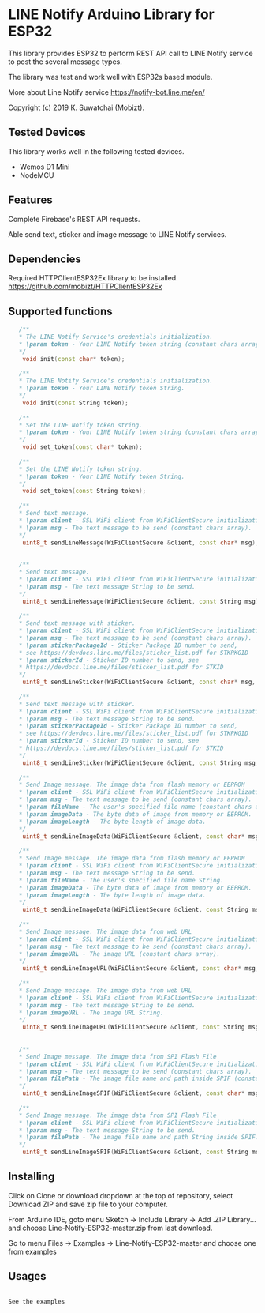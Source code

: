 # LINE Notify Arduino Library for ESP32

This library provides ESP32 to perform REST API call to LINE Notify service to post the several message types. 

The library was test and work well with ESP32s based module.

More about Line Notify service https://notify-bot.line.me/en/

Copyright (c) 2019 K. Suwatchai (Mobizt).

## Tested Devices

This library works well in the following tested devices.

 * Wemos D1 Mini
 * NodeMCU
 
## Features

Complete Firebase's REST API requests.

Able send text, sticker and image message to LINE Notify services.


## Dependencies
Required HTTPClientESP32Ex library to be installed. 
https://github.com/mobizt/HTTPClientESP32Ex


## Supported functions

```c++
   /**
   * The LINE Notify Service's credentials initialization.
   * \param token - Your LINE Notify token string (constant chars array).
   */
    void init(const char* token);
	
   /**
   * The LINE Notify Service's credentials initialization.
   * \param token - Your LINE Notify token String.
   */
    void init(const String token);
	
   /**
   * Set the LINE Notify token string.
   * \param token - Your LINE Notify token string (constant chars array).
   */
    void set_token(const char* token);
	
   /**
   * Set the LINE Notify token string.
   * \param token - Your LINE Notify token String.
   */
    void set_token(const String token);
	
   /**
   * Send text message.
   * \param client - SSL WiFi client from WiFiClientSecure initialization.
   * \param msg - The text message to be send (constant chars array).
   */
    uint8_t sendLineMessage(WiFiClientSecure &client, const char* msg);
	
	
   /**
   * Send text message.
   * \param client - SSL WiFi client from WiFiClientSecure initialization.
   * \param msg - The text message String to be send.
   */
    uint8_t sendLineMessage(WiFiClientSecure &client, const String msg);
	
   /**
   * Send text message with sticker.
   * \param client - SSL WiFi client from WiFiClientSecure initialization.
   * \param msg - The text message to be send (constant chars array).
   * \param stickerPackageId - Sticker Package ID number to send, 
   * see https://devdocs.line.me/files/sticker_list.pdf for STKPKGID
   * \param stickerId - Sticker ID number to send, see 
   * https://devdocs.line.me/files/sticker_list.pdf for STKID
   */
    uint8_t sendLineSticker(WiFiClientSecure &client, const char* msg, uint16_t  stickerPackageId, uint16_t stickerId);
	
   /**
   * Send text message with sticker.
   * \param client - SSL WiFi client from WiFiClientSecure initialization.
   * \param msg - The text message String to be send.
   * \param stickerPackageId - Sticker Package ID number to send, 
   * see https://devdocs.line.me/files/sticker_list.pdf for STKPKGID
   * \param stickerId - Sticker ID number to send, see 
   * https://devdocs.line.me/files/sticker_list.pdf for STKID
   */
    uint8_t sendLineSticker(WiFiClientSecure &client, const String msg, uint16_t  stickerPackageId, uint16_t stickerId);
	
   /**
   * Send Image message. The image data from flash memory or EEPROM
   * \param client - SSL WiFi client from WiFiClientSecure initialization.
   * \param msg - The text message to be send (constant chars array).
   * \param fileName - The user's specified file name (constant chars array).
   * \param imageData - The byte data of image from memory or EEPROM.
   * \param imageLength - The byte length of image data.   
   */
    uint8_t sendLineImageData(WiFiClientSecure &client, const char* msg, const char* fileName, uint8_t* imageData, size_t imageLength);
    
   /**
   * Send Image message. The image data from flash memory or EEPROM
   * \param client - SSL WiFi client from WiFiClientSecure initialization.
   * \param msg - The text message String to be send.
   * \param fileName - The user's specified file name String.
   * \param imageData - The byte data of image from memory or EEPROM.
   * \param imageLength - The byte length of image data.   
   */
    uint8_t sendLineImageData(WiFiClientSecure &client, const String msg, const String fileName, uint8_t* imageData, size_t imageLength);
    
   /**
   * Send Image message. The image data from web URL
   * \param client - SSL WiFi client from WiFiClientSecure initialization.
   * \param msg - The text message to be send (constant chars array).
   * \param imageURL - The image URL (constant chars array).
   */
	uint8_t sendLineImageURL(WiFiClientSecure &client, const char* msg, const char* imageURL);
	
   /**
   * Send Image message. The image data from web URL
   * \param client - SSL WiFi client from WiFiClientSecure initialization.
   * \param msg - The text message String to be send.
   * \param imageURL - The image URL String.
   */
	uint8_t sendLineImageURL(WiFiClientSecure &client, const String msg, const String imageURL);
	
	
   /**
   * Send Image message. The image data from SPI Flash File
   * \param client - SSL WiFi client from WiFiClientSecure initialization.
   * \param msg - The text message to be send (constant chars array).
   * \param filePath - The image file name and path inside SPIF (constant chars array).
   */
    uint8_t sendLineImageSPIF(WiFiClientSecure &client, const char* msg, const char* filePath);
	
   /**
   * Send Image message. The image data from SPI Flash File
   * \param client - SSL WiFi client from WiFiClientSecure initialization.
   * \param msg - The text message String to be send.
   * \param filePath - The image file name and path String inside SPIF.
   */
    uint8_t sendLineImageSPIF(WiFiClientSecure &client, const String msg, const String filePath);


```
## Installing

Click on Clone or download dropdown at the top of repository, select Download ZIP and save zip file to your computer.

From Arduino IDE, goto menu Sketch -> Include Library -> Add .ZIP Library... and choose Line-Notify-ESP32-master.zip from last download.

Go to menu Files -> Examples -> Line-Notify-ESP32-master and choose one from examples

## Usages

```c++

See the examples

```
